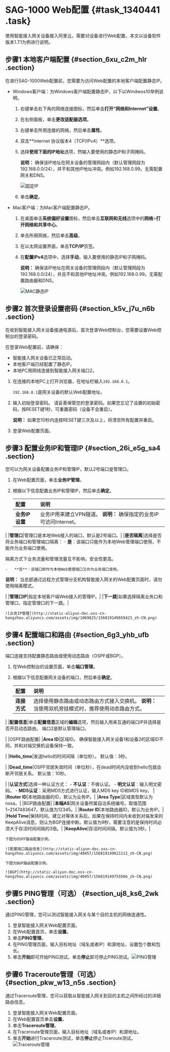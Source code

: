 # SAG-1000 Web配置 {#task_1340441 .task}

使用智能接入网关设备接入阿里云，需要对设备进行Web配置，本文以设备软件版本1.7.1为例进行说明。

## 步骤1 本地客户端配置 {#section_6xu_c2m_hlr .section}

在进行SAG-1000Web配置前，您需要为访问Web配置的本地客户端配置静态IP。

-   Windows客户端：为Windows客户端配置静态IP，以下以Windwos10举例说明。
    1.  右键单击右下角的网络连接图标，然后单击**打开“网络和Internet”设置**。
    2.  在右侧面板，单击**更改适配器选项**。
    3.  右键单击所用连接的网络，然后单击**属性**。
    4.  双击**Internet 协议版本4（TCP/IPv4）**选项。
    5.  选择**使用下面的IP地址**选项，然输入要使用的静态IP和子网掩码。

        **说明：** 确保该IP地址在网关设备的管理网段内（默认管理网段为192.168.0.0/24），并不和其他IP地址冲突。例如192.168.0.99。无需配置网关和DNS。

        ![固定IP](http://static-aliyun-doc.oss-cn-hangzhou.aliyuncs.com/assets/img/1069025/156819149659420_zh-CN.png)

    6.  单击**确定**。
-   Mac客户端：为Mac客户端配置静态IP。
    1.  在桌面单击**系统偏好设置**图标，然后单击**互联网和无线**选项中的**网络**\>**打开网络和共享中心**。
    2.  单击所用网络，然后单击**高级**。
    3.  在以太网设置界面，单击**TCP/IP**页签。
    4.  在**配置IPv4**选项中，选择**手动**，输入要使用的静态IP和子网掩码。

        **说明：** 确保该IP地址在网关设备的管理网段内（默认管理网段为192.168.0.0/24），并且不和其他IP地址冲突。例如192.168.0.99。无需配置路由器和DNS。

        ![MAC静态IP](http://static-aliyun-doc.oss-cn-hangzhou.aliyuncs.com/assets/img/1069025/156819149659421_zh-CN.png)


## 步骤2 首次登录设置密码 {#section_k5v_j7u_n6b .section}

在收到智能接入网关设备接通电源后，首次登录Web控制台，您需要设置Web控制台的登录密码。

在登录Web配置前，请确保：

-   智能接入网关设备已正常启动。
-   本地客户端已经配置了静态IP。
-   本地PC用网线连接到智能接入网关端口2。

1.  在连接的本地PC上打开浏览器，在地址栏输入`192.168.0.1`。 

    `192.168.0.1`是网关设备的默认Web配置地址。

2.  输入初始登录密码。 请妥善保管您的登录密码。如果您忘记了设置的初始密码，按RESET键1秒，可重置密码（设备不会重启）。

    **说明：** 如果您10秒内连按RESET键三次及以上，将清空所有配置并重启。

3.  登录Web配置页面。

## 步骤3 配置业务IP和管理IP {#section_26i_e5g_sa4 .section}

您可以为网关设备配置业务IP和管理IP，默认2号端口是管理口。

1.  在Web配置页面，单击**业务IP管理**。
2.  根据以下信息配置业务IP和管理IP，然后单击**确定**。 

    |配置|说明|
    |:-|:-|
    |**业务IP设置**|业务IP用来建立VPN隧道。 **说明：** 确保指定的业务IP可访问Internet。

 |
    |**管理口**|管理口是本地Web接入的端口，默认是2号端口。|
    |**是否隔离**|选择是否将业务端口和管理端口隔离：     -   **是**：该端口只能作为本地Web管理端口使用，不能作为业务端口使用。

隔离方式下业务流量和管理流量互不影响，安全性更高。

    -   **否**：该端口即作为本地Web管理端口又作为业务端口使用。
 **说明：** 当总部通过远程方式管理分支机构智能接入网关的Web配置页面时，请勿使用隔离模式。

 |
    |**管理口IP**|指定本地客户端Web接入的管理IP。|
    |**下一跳**|如果选择隔离业务口和管理口，指定管理口的下一跳。|

    ![业务IP管理](http://static-aliyun-doc.oss-cn-hangzhou.aliyuncs.com/assets/img/1069025/156819149659423_zh-CN.png)


## 步骤4 配置端口和路由 {#section_6g3_yhb_ufb .section}

端口连接支持配置静态路由或使用动态路由（OSPF或BGP）。

1.  在Web控制台的设置页面，单击**端口管理**。
2.  根据以下信息配置网关设备的端口，然后单击**确定**。 

    |配置|说明|
    |:-|:-|
    |**连接方式**|选择使用静态路由或动态路由方式接入交换机。 **说明：** 当使用双机旁挂模式时，推荐使用动态路由方式。

 |
    |**配置信息**|单击**配置信息**区域的**编辑**选项，然后输入用来互通的端口IP并选择是否开启动态路由。 端口2是默认管理端口。

 |
    |OSPF路由配置|
    |**Area ID**|区域ID。 确保智能接入网关设备1和设备2的区域ID不同，并和对端交换机设备保持一致。

 |
    |**Hello\_time**|发送hello的时间间隔（单位秒）。 默认值：3秒。

 |
    |**Dead\_time**|OSPF邻居失效时间（单位秒），在dead时间内没收到hello包就会断开邻居关系。 默认值：10秒。

 |
    |**认证方式**|选择一种认证方式：     -   **不认证**：不做认证。
    -   **明文认证**：输入明文密码。
    -   **MD5认证**：采用MD5方式进行认证，输入MD5 key ID和MD5 key。
 |
    |**Router ID**|本地路由器的ID，默认为业务IP。|
    |**Area Type**|区域类型默认为nssa。|
    |BGP路由配置|
    |**本端AS**|网关设备所属自治系统编号。取值范围1~2147483647，默认值为12345。|
    |**Router ID**|本地路由器ID，默认为业务IP。|
    |**Hold Time**|保持时间。建立对等体关系后，如果在保持时间内未收到对端发来的KeepAlive消息，则认为BGP连接中断。默认值为9秒，需要注意的是保持时间必须大于存活时间间隔的3倍。|
    |**KeepAlive**|存活时间间隔。默认值为3秒。|

    下图为OSPF路由配置示例。

    ![配置端口路由信息](http://static-aliyun-doc.oss-cn-hangzhou.aliyuncs.com/assets/img/40457/156819149621112_zh-CN.png)

    下图为BGP路由配置示例。

    ![BGP](http://static-aliyun-doc.oss-cn-hangzhou.aliyuncs.com/assets/img/40457/156819149755566_zh-CN.png)


## 步骤5 PING管理（可选） {#section_uj8_ks6_2wk .section}

通过PING管理，您可以测试智能接入网关与某个目的主机的网络连通性。

1.  登录智能接入网关Web配置页面。
2.  在Web配置首页，单击**设置**。
3.  单击**PING管理**。
4.  在PING管理页面，输入目标地址（域名或者IP）和源地址，设置包个数和包长。
5.  单击**开始**即可开始PING测试，单击**停止**即可停止PING测试。![PING管理](http://static-aliyun-doc.oss-cn-hangzhou.aliyuncs.com/assets/img/1280310/156819149754952_zh-CN.png)



## 步骤6 Traceroute管理（可选） {#section_pkw_w13_n5s .section}

通过Traceroute管理，您可以获取从智能接入网关到目的主机之间所经过的详细路由信息。

1.  登录智能接入网关Web配置页面。
2.  在Web配置首页单击**设置**。
3.  单击**Traceroute管理**。
4.  在Traceroute管理页面，输入目标地址（域名或者IP）和源地址。
5.  单击**开始**进行Traceroute测试，单击**停止**停止Trceroute测试。![Traceroute管理](http://static-aliyun-doc.oss-cn-hangzhou.aliyuncs.com/assets/img/1280323/156819149754953_zh-CN.png)



